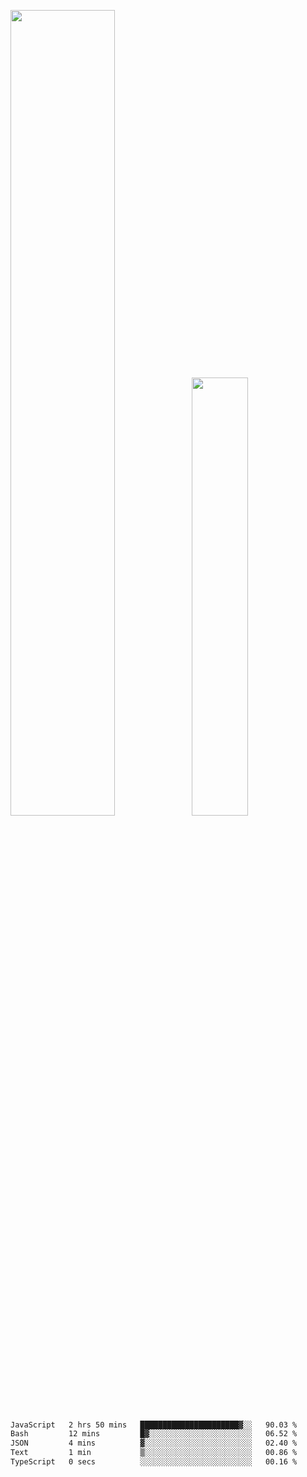 <img align="" width="57.5%" src="https://github-readme-stats.vercel.app/api?username=Dream4ever&hide_title=true&hide_border=true&count_private=true&show_icons=true&include_all_commits=true&line_height=21" /><img align="" width="42.4%" src="https://github-readme-stats.vercel.app/api/top-langs/?username=Dream4ever&hide_title=true&count_private=true&show_icons=true&langs_count=6&hide_border=true&layout=compact" />

<!--START_SECTION:waka-->

```txt
JavaScript   2 hrs 50 mins   ██████████████████████▓░░   90.03 %
Bash         12 mins         █▓░░░░░░░░░░░░░░░░░░░░░░░   06.52 %
JSON         4 mins          ▓░░░░░░░░░░░░░░░░░░░░░░░░   02.40 %
Text         1 min           ▒░░░░░░░░░░░░░░░░░░░░░░░░   00.86 %
TypeScript   0 secs          ░░░░░░░░░░░░░░░░░░░░░░░░░   00.16 %
```

<!--END_SECTION:waka-->
